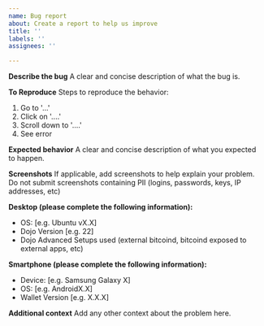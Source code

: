 ```yaml
---
name: Bug report
about: Create a report to help us improve
title: ''
labels: ''
assignees: ''

---
```


**Describe the bug**
A clear and concise description of what the bug is.

**To Reproduce**
Steps to reproduce the behavior:
1. Go to '...'
2. Click on '....'
3. Scroll down to '....'
4. See error

**Expected behavior**
A clear and concise description of what you expected to happen.

**Screenshots**
If applicable, add screenshots to help explain your problem.
Do not submit screenshots containing PII (logins, passwords, keys, IP addresses, etc)

**Desktop (please complete the following information):**
 - OS: [e.g. Ubuntu vX.X]
 - Dojo Version [e.g. 22]
 - Dojo Advanced Setups used (external bitcoind, bitcoind exposed to external apps, etc)

**Smartphone (please complete the following information):**
 - Device: [e.g. Samsung Galaxy X]
 - OS: [e.g. AndroidX.X]
 - Wallet Version [e.g. X.X.X]

**Additional context**
Add any other context about the problem here.
